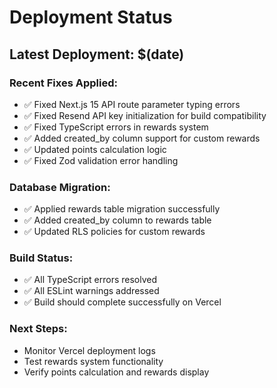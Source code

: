 # Deployment Status

## Latest Deployment: $(date)

### Recent Fixes Applied:

- ✅ Fixed Next.js 15 API route parameter typing errors
- ✅ Fixed Resend API key initialization for build compatibility
- ✅ Fixed TypeScript errors in rewards system
- ✅ Added created_by column support for custom rewards
- ✅ Updated points calculation logic
- ✅ Fixed Zod validation error handling

### Database Migration:

- ✅ Applied rewards table migration successfully
- ✅ Added created_by column to rewards table
- ✅ Updated RLS policies for custom rewards

### Build Status:

- ✅ All TypeScript errors resolved
- ✅ All ESLint warnings addressed
- ✅ Build should complete successfully on Vercel

### Next Steps:

- Monitor Vercel deployment logs
- Test rewards system functionality
- Verify points calculation and rewards display
